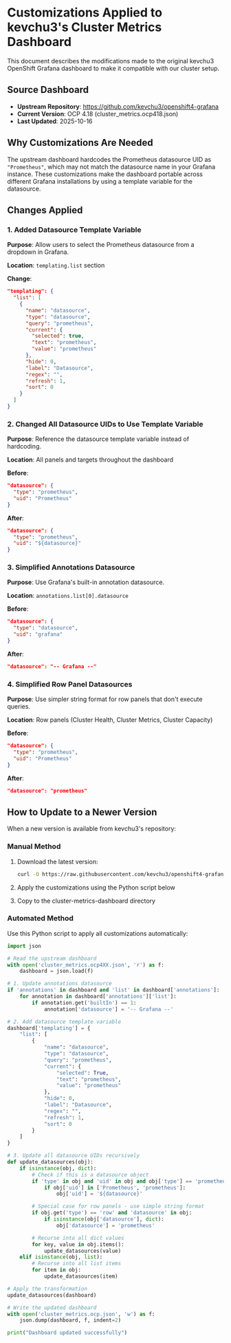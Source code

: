 # Customizations Applied to kevchu3's Cluster Metrics Dashboard

This document describes the modifications made to the original kevchu3 OpenShift Grafana dashboard to make it compatible with our cluster setup.

## Source Dashboard
- **Upstream Repository**: https://github.com/kevchu3/openshift4-grafana
- **Current Version**: OCP 4.18 (cluster_metrics.ocp418.json)
- **Last Updated**: 2025-10-16

## Why Customizations Are Needed

The upstream dashboard hardcodes the Prometheus datasource UID as `"Prometheus"`, which may not match the datasource name in your Grafana instance. These customizations make the dashboard portable across different Grafana installations by using a template variable for the datasource.

## Changes Applied

### 1. Added Datasource Template Variable
**Purpose**: Allow users to select the Prometheus datasource from a dropdown in Grafana.

**Location**: `templating.list` section

**Change**:
```json
"templating": {
  "list": [
    {
      "name": "datasource",
      "type": "datasource",
      "query": "prometheus",
      "current": {
        "selected": true,
        "text": "prometheus",
        "value": "prometheus"
      },
      "hide": 0,
      "label": "Datasource",
      "regex": "",
      "refresh": 1,
      "sort": 0
    }
  ]
}
```

### 2. Changed All Datasource UIDs to Use Template Variable
**Purpose**: Reference the datasource template variable instead of hardcoding.

**Location**: All panels and targets throughout the dashboard

**Before**:
```json
"datasource": {
  "type": "prometheus",
  "uid": "Prometheus"
}
```

**After**:
```json
"datasource": {
  "type": "prometheus",
  "uid": "${datasource}"
}
```

### 3. Simplified Annotations Datasource
**Purpose**: Use Grafana's built-in annotation datasource.

**Location**: `annotations.list[0].datasource`

**Before**:
```json
"datasource": {
  "type": "datasource",
  "uid": "grafana"
}
```

**After**:
```json
"datasource": "-- Grafana --"
```

### 4. Simplified Row Panel Datasources
**Purpose**: Use simpler string format for row panels that don't execute queries.

**Location**: Row panels (Cluster Health, Cluster Metrics, Cluster Capacity)

**Before**:
```json
"datasource": {
  "type": "prometheus",
  "uid": "Prometheus"
}
```

**After**:
```json
"datasource": "prometheus"
```

## How to Update to a Newer Version

When a new version is available from kevchu3's repository:

### Manual Method

1. Download the latest version:
   ```bash
   curl -O https://raw.githubusercontent.com/kevchu3/openshift4-grafana/refs/heads/master/dashboards/json_raw/cluster_metrics.ocp4XX.json
   ```

2. Apply the customizations using the Python script below

3. Copy to the cluster-metrics-dashboard directory

### Automated Method

Use this Python script to apply all customizations automatically:

```python
import json

# Read the upstream dashboard
with open('cluster_metrics.ocp4XX.json', 'r') as f:
    dashboard = json.load(f)

# 1. Update annotations datasource
if 'annotations' in dashboard and 'list' in dashboard['annotations']:
    for annotation in dashboard['annotations']['list']:
        if annotation.get('builtIn') == 1:
            annotation['datasource'] = '-- Grafana --'

# 2. Add datasource template variable
dashboard['templating'] = {
    "list": [
        {
            "name": "datasource",
            "type": "datasource",
            "query": "prometheus",
            "current": {
                "selected": True,
                "text": "prometheus",
                "value": "prometheus"
            },
            "hide": 0,
            "label": "Datasource",
            "regex": "",
            "refresh": 1,
            "sort": 0
        }
    ]
}

# 3. Update all datasource UIDs recursively
def update_datasources(obj):
    if isinstance(obj, dict):
        # Check if this is a datasource object
        if 'type' in obj and 'uid' in obj and obj['type'] == 'prometheus':
            if obj['uid'] in ['Prometheus', 'prometheus']:
                obj['uid'] = '${datasource}'

        # Special case for row panels - use simple string format
        if obj.get('type') == 'row' and 'datasource' in obj:
            if isinstance(obj['datasource'], dict):
                obj['datasource'] = 'prometheus'

        # Recurse into all dict values
        for key, value in obj.items():
            update_datasources(value)
    elif isinstance(obj, list):
        # Recurse into all list items
        for item in obj:
            update_datasources(item)

# Apply the transformation
update_datasources(dashboard)

# Write the updated dashboard
with open('cluster_metrics.ocp.json', 'w') as f:
    json.dump(dashboard, f, indent=2)

print("Dashboard updated successfully")
```
